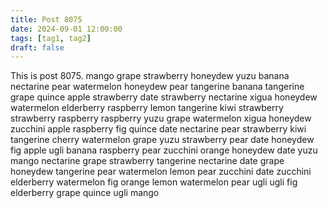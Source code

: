 ```yaml
---
title: Post 8075
date: 2024-09-01 12:00:00
tags: [tag1, tag2]
draft: false
---
```

This is post 8075.
mango
grape
strawberry
honeydew
yuzu
banana
nectarine
pear
watermelon
honeydew
pear
tangerine
banana
tangerine
grape
quince
apple
strawberry
date
strawberry
nectarine
xigua
honeydew
watermelon
elderberry
raspberry
lemon
tangerine
kiwi
strawberry
strawberry
raspberry
raspberry
yuzu
grape
watermelon
xigua
honeydew
zucchini
apple
raspberry
fig
quince
date
nectarine
pear
strawberry
kiwi
tangerine
cherry
watermelon
grape
yuzu
strawberry
pear
date
honeydew
fig
apple
ugli
banana
raspberry
pear
zucchini
orange
honeydew
date
yuzu
mango
nectarine
grape
strawberry
tangerine
nectarine
date
grape
honeydew
tangerine
pear
watermelon
lemon
pear
zucchini
date
zucchini
elderberry
watermelon
fig
orange
lemon
watermelon
pear
ugli
ugli
fig
elderberry
grape
quince
ugli
mango
